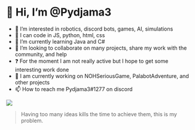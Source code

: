 # 👋 Hi, I’m @Pydjama3
- 👀 I’m interested in robotics, discord bots, games, AI, simulations
- 📝 I can code in JS, python, html, css
- 🌱 I’m currently learning Java and C#
- 💞️ I’m looking to collaborate on many projects, share my work with the community, and help
- ❓ For the moment I am not really active but I hope to get some interesting work done
- 🔧 I am currently working on NOHSeriousGame, PalabotAdventure, and other projects 
- 📫 How to reach me Pydjama3#1277 on discord

![](https://www.creativefabrica.com/wp-content/uploads/2019/08/So-many-ideas-so-little-time.jpg)
> Having too many ideas kills the time to achieve them, this is my problem.


<!---
Pydjama3/Pydjama3 is a ✨ special ✨ repository because its `README.md` (this file) appears on your GitHub profile.
You can click the Preview link to take a look at your changes.
--->
